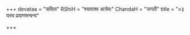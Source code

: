 +++
devataa = "सविता"
RShiH = "श्यावाश्व आत्रेयः"
ChandaH = "जगती"
title = "०३ यस्य प्रयाणमन्वन्य"

+++
